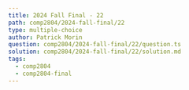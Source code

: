 ```yaml
---
title: 2024 Fall Final - 22
path: comp2804/2024-fall-final/22
type: multiple-choice
author: Patrick Morin
question: comp2804/2024-fall-final/22/question.ts
solution: comp2804/2024-fall-final/22/solution.md
tags:
  - comp2804
  - comp2804-final
---
```

